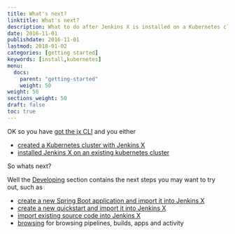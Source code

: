 ```yaml
---
title: What's next?
linktitle: What's next?
description: What to do after Jenkins X is installed on a Kubernetes cluster
date: 2016-11-01
publishdate: 2016-11-01
lastmod: 2018-01-02
categories: [getting started]
keywords: [install,kubernetes]
menu:
  docs:
    parent: "getting-started"
    weight: 50
weight: 50
sections_weight: 50
draft: false
toc: true
---
```


OK so you have [got the jx CLI](getting-started/install/) and you either 

* [created a Kubernetes cluster with Jenkins X](/getting-started/install-on-cluster/)
* [installed Jenkins X on an existing kubernetes cluster](/getting-started/install-on-cluster/)

So whats next?

Well the [Developing](/developing/) section contains the next steps you may want to try out, such as

* [create a new Spring Boot application and import it into Jenkins X](/developing/create-spring/) 
* [create a new quickstart and import it into Jenkins X](/developing/create-quickstart/)
* [import existing source code into Jenkins X](/developing/import/)
* [browsing](/developing/browsing/) for browsing pipelines, builds, apps and activity

